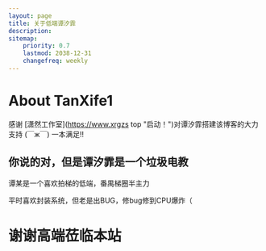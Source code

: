 ```yaml
---
layout: page
title: 关于低端谭汐霏
description: 
sitemap:
    priority: 0.7
    lastmod: 2038-12-31
    changefreq: weekly
---
```

# About TanXife1

感谢 [潇然工作室](https://www.xrgzs
top "启动！")对谭汐霏搭建该博客的大力支持 (￣ж￣) 一本满足!! 

## 你说的对，但是谭汐霏是一个垃圾电教

谭某是一个喜欢拍梯的低端，番禺梯圈半主力

平时喜欢封装系统，但老是出BUG，修bug修到CPU爆炸（
# 谢谢高端莅临本站
